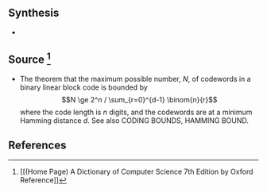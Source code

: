 ## Synthesis
- 
## Source [^1]
- The theorem that the maximum possible number, $N$, of codewords in a binary linear block code is bounded by$$N \ge 2^n / \sum_{r=0}^{d-1} \binom{n}{r}$$where the code length is $n$ digits, and the codewords are at a minimum Hamming distance $d$. See also CODING BOUNDS, HAMMING BOUND.
## References

[^1]: [[(Home Page) A Dictionary of Computer Science 7th Edition by Oxford Reference]]